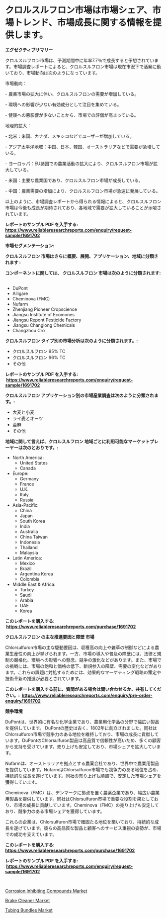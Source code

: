 <p><h1>クロルスルフロン市場は市場シェア、市場トレンド、市場成長に関する情報を提供します。</h1></p><p><strong>エグゼクティブサマリー</strong></p>
<p><p>クロルスルフロン市場は、予測期間中に年率7.7％で成長すると予想されています。市場調査レポートによると、クロルスルフロン市場は現在市況下で活発に動いており、市場動向は次のようになっています。</p><p>市場動向：</p><p>- 農薬市場の拡大に伴い、クロルスルフロンの需要が増加している。</p><p>- 環境への影響が少ない有効成分として注目を集めている。</p><p>- 健康への悪影響が少ないことから、市場での評価が高まっている。</p><p>地理的拡大：</p><p>- 北米：米国、カナダ、メキシコなどでユーザーが増加している。</p><p>- アジア太平洋地域：中国、日本、韓国、オーストラリアなどで需要が急増している。</p><p>- ヨーロッパ：EU諸国での農業活動の拡大により、クロルスルフロン市場が拡大している。</p><p>- 米国：主要な農業国であり、クロルスルフロン市場が成長している。</p><p>- 中国：農業需要の増加により、クロルスルフロン市場が急速に発展している。</p><p>以上のように、市場調査レポートから得られる情報によると、クロルスルフロン市場は今後も成長が期待されており、各地域で需要が拡大していることが示唆されています。</p></p>
<p><strong>レポートのサンプル PDF を入手する: <a href="https://www.reliableresearchreports.com/enquiry/request-sample/1691702">https://www.reliableresearchreports.com/enquiry/request-sample/1691702</a></strong></p>
<p><strong>市場セグメンテーション:</strong></p>
<p><strong> クロルスルフロン 市場はさらに概要、展開、アプリケーション、地域に分類されます :</strong></p>
<p><strong>コンポーネントに関しては、 クロルスルフロン 市場は次のように分類されます: &nbsp;</strong></p>
<p><ul><li>DuPont</li><li>Alligare</li><li>Cheminova (FMC)</li><li>Nufarm</li><li>Zhenjiang Pioneer Cropscience</li><li>Jiangsu Institute of Ecomones</li><li>Jiangsu Repont Pesticide Factory</li><li>Jiangsu Changlong Chemicals</li><li>Changzhou Cro</li></ul></p>
<p><strong> クロルスルフロン タイプ別の市場分析は次のように分類されます。:</strong></p>
<p><ul><li>クロルスルフロン 95% TC</li><li>クロルスルフロン 96% TC</li><li>その他</li></ul></p>
<p><strong>レポートのサンプル PDF を入手する: &nbsp;<a href="https://www.reliableresearchreports.com/enquiry/request-sample/1691702">https://www.reliableresearchreports.com/enquiry/request-sample/1691702</a></strong></p>
<p><strong> クロルスルフロン アプリケーション別の市場産業調査は次のように分類されます。:</strong></p>
<p><ul><li>大麦と小麦</li><li>ライ麦とオーツ</li><li>亜麻</li><li>その他</li></ul></p>
<p><strong>地域に関して言えば、クロルスルフロン 地域ごとに利用可能なマーケットプレーヤーは次のとおりです。:</strong></p>
<p><ul>
    <li>
        North America:
        <ul>
            <li>United States</li>
            <li>Canada</li>
        </ul>
    </li>
    <li>
        Europe:
        <ul>
            <li>Germany</li>
            <li>France</li>
            <li>U.K.</li>
            <li>Italy</li>
            <li>Russia</li>
        </ul>
    </li>
    <li>
        Asia-Pacific:
        <ul>
            <li>China</li>
            <li>Japan</li>
            <li>South Korea</li>
            <li>India</li>
            <li>Australia</li>
            <li>China Taiwan</li>
            <li>Indonesia</li>
            <li>Thailand</li>
            <li>Malaysia</li>
        </ul>
    </li>
    <li>
        Latin America:
        <ul>
            <li>Mexico</li>
            <li>Brazil</li>
            <li>Argentina Korea</li>
            <li>Colombia</li>
        </ul>
    </li>
    <li>
        Middle East & Africa:
        <ul>
            <li>Turkey</li>
            <li>Saudi</li>
            <li>Arabia</li>
            <li>UAE</li>
            <li>Korea</li>
        </ul>
    </li>
    </ul></p>
<p><strong>このレポートを購入する: &nbsp;<a href="https://www.reliableresearchreports.com/purchase/1691702">https://www.reliableresearchreports.com/purchase/1691702</a></strong></p>
<p><strong>クロルスルフロン の主な推進要因と障壁 市場</strong></p>
<p><p>Chlorsulfuron市場の主な駆動要因は、収穫高の向上や雑草の制御などによる農業生産性の向上が挙げられます。一方、市場の導入や普及の障壁には、法律と規制の厳格化、環境への影響への懸念、競争の激化などがあります。また、市場での挑戦には、市場の飽和と価格の低下、新規参入の障壁、需要の変化などがあります。これらの課題に対処するためには、効果的なマーケティング戦略の策定や技術革新の推進が必要とされています。</p></p>
<p><strong>このレポートを購入する前に、質問がある場合は問い合わせるか、共有してください。:&nbsp; <a href="https://www.reliableresearchreports.com/enquiry/pre-order-enquiry/1691702">https://www.reliableresearchreports.com/enquiry/pre-order-enquiry/1691702</a></strong></p>
<p><strong>競争環境</strong></p>
<p><p>DuPontは、世界的に有名な化学企業であり、農業用化学品の分野で幅広い製品を提供しています。 DuPontの歴史は古く、1802年に創立されました。同社はChlorsulfuron市場で競争力のある地位を維持しており、市場の成長に貢献しています。DuPontのChlorsulfuron製品は高品質で信頼性が高いため、多くの顧客から支持を受けています。売り上げも安定しており、市場シェアを拡大しています。</p><p>Nufarmは、オーストラリアを拠点とする農薬会社であり、世界中で農業用製品を提供しています。NufarmはChlorsulfuron市場でも競争力のある地位を占め、持続的な成長を遂げています。同社の売り上げも順調で、安定した市場シェアを獲得しています。</p><p>Cheminova（FMC）は、デンマークに拠点を置く農薬企業であり、幅広い農業用製品を提供しています。同社はChlorsulfuron市場で重要な役割を果たしており、市場の成長に貢献しています。Cheminova（FMC）の売り上げも安定しており、競争力のある市場シェアを獲得しています。</p><p>これらの企業は、Chlorsulfuron市場で確固たる地位を築いており、持続的な成長を遂げています。彼らの高品質な製品と顧客へのサービス重視の姿勢が、市場での成功を支えています。</p></p>
<p><strong>このレポートを購入する: &nbsp; <a href="https://www.reliableresearchreports.com/purchase/1691702">https://www.reliableresearchreports.com/purchase/1691702</a></strong></p>
<p><strong>レポートのサンプル PDF を入手する: &nbsp;<a href="https://www.reliableresearchreports.com/enquiry/request-sample/1691702">https://www.reliableresearchreports.com/enquiry/request-sample/1691702</a></strong><strong></strong></p>
<p>&nbsp;</p>
<p><p><a href="https://github.com/shotows/Market-Research-Report-List-1/blob/main/corrosion-inhibiting-compounds-market.md">Corrosion Inhibiting Compounds Market</a></p><p><a href="https://github.com/Sinjinluong3e0awx2m195k76/Market-Research-Report-List-1/blob/main/brake-cleaner-market.md">Brake Cleaner Market</a></p><p><a href="https://github.com/beatblasta/Market-Research-Report-List-2/blob/main/tubing-bundles-market.md">Tubing Bundles Market</a></p></p>